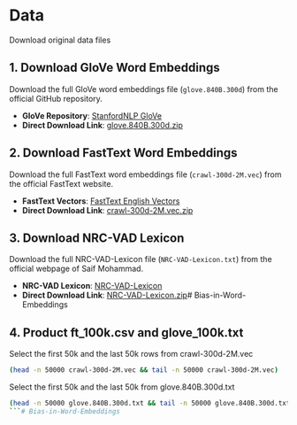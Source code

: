 # Data

Download original data files

## 1. Download GloVe Word Embeddings

Download the full GloVe word embeddings file (`glove.840B.300d`) from the official GitHub repository.

- **GloVe Repository**: [StanfordNLP GloVe](https://github.com/stanfordnlp/GloVe)
- **Direct Download Link**: [glove.840B.300d.zip](https://nlp.stanford.edu/data/glove.840B.300d.zip)

## 2. Download FastText Word Embeddings

Download the full FastText word embeddings file (`crawl-300d-2M.vec`) from the official FastText website.

- **FastText Vectors**: [FastText English Vectors](https://fasttext.cc/docs/en/english-vectors.html)
- **Direct Download Link**: [crawl-300d-2M.vec.zip](https://dl.fbaipublicfiles.com/fasttext/vectors-english/crawl-300d-2M.vec.zip)

## 3. Download NRC-VAD Lexicon

Download the full NRC-VAD-Lexicon file (`NRC-VAD-Lexicon.txt`) from the official webpage of Saif Mohammad.

- **NRC-VAD Lexicon**: [NRC-VAD-Lexicon](https://saifmohammad.com/WebPages/nrc-vad.html)
- **Direct Download Link**: [NRC-VAD-Lexicon.zip](https://saifmohammad.com/WebDocs/Lexicons/NRC-VAD-Lexicon.zip)# Bias-in-Word-Embeddings

## 4. Product ft_100k.csv and glove_100k.txt

Select the first 50k and the last 50k rows from crawl-300d-2M.vec

```bash
(head -n 50000 crawl-300d-2M.vec && tail -n 50000 crawl-300d-2M.vec)
```

Select the first 50k and the last 50k from glove.840B.300d.txt
```bash
(head -n 50000 glove.840B.300d.txt && tail -n 50000 glove.840B.300d.txt)
```# Bias-in-Word-Embeddings

